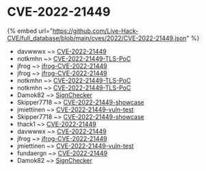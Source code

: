 # CVE-2022-21449
{% embed url="https://github.com/Live-Hack-CVE/full_database/blob/main/cves/2022/CVE-2022-21449.json" %}

* davwwwx ~> [CVE-2022-21449](https://www.alice-snow.ru/2022/database/cve-2022-21449/cve-2022-21449-davwwwx)
* notkmhn ~> [CVE-2022-21449-TLS-PoC](https://www.alice-snow.ru/2022/database/cve-2022-21449/cve-2022-21449-tls-poc-notkmhn)
* jfrog ~> [jfrog-CVE-2022-21449](https://www.alice-snow.ru/2022/database/cve-2022-21449/jfrog-cve-2022-21449-jfrog)
* jfrog ~> [jfrog-CVE-2022-21449](https://www.alice-snow.ru/2022/database/cve-2022-21449/jfrog-cve-2022-21449-jfrog)
* notkmhn ~> [CVE-2022-21449-TLS-PoC](https://www.alice-snow.ru/2022/database/cve-2022-21449/cve-2022-21449-tls-poc-notkmhn)
* notkmhn ~> [CVE-2022-21449-TLS-PoC](https://www.alice-snow.ru/2022/database/cve-2022-21449/cve-2022-21449-tls-poc-notkmhn)
* Damok82 ~> [SignChecker](https://www.alice-snow.ru/2022/database/cve-2022-21449/signchecker-damok82)
* Skipper7718 ~> [CVE-2022-21449-showcase](https://www.alice-snow.ru/2022/database/cve-2022-21449/cve-2022-21449-showcase-skipper7718)
* jmiettinen ~> [CVE-2022-21449-vuln-test](https://www.alice-snow.ru/2022/database/cve-2022-21449/cve-2022-21449-vuln-test-jmiettinen)
* Skipper7718 ~> [CVE-2022-21449-showcase](https://www.alice-snow.ru/2022/database/cve-2022-21449/cve-2022-21449-showcase-skipper7718)
* thack1 ~> [CVE-2022-21449](https://www.alice-snow.ru/2022/database/cve-2022-21449/cve-2022-21449-thack1)
* davwwwx ~> [CVE-2022-21449](https://www.alice-snow.ru/2022/database/cve-2022-21449/cve-2022-21449-davwwwx)
* jfrog ~> [jfrog-CVE-2022-21449](https://www.alice-snow.ru/2022/database/cve-2022-21449/jfrog-cve-2022-21449-jfrog)
* jmiettinen ~> [CVE-2022-21449-vuln-test](https://www.alice-snow.ru/2022/database/cve-2022-21449/cve-2022-21449-vuln-test-jmiettinen)
* fundaergn ~> [CVE-2022-21449](https://www.alice-snow.ru/2022/database/cve-2022-21449/cve-2022-21449-fundaergn)
* Damok82 ~> [SignChecker](https://www.alice-snow.ru/2022/database/cve-2022-21449/signchecker-damok82)